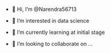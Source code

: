 - 👋 Hi, I’m @Narendra56713
- 👀 I’m interested in data science 
- 🌱 I’m currently learning at initial stage

- 💞️ I’m looking to collaborate on ...


<!---
Narendra56713/Narendra56713 is a ✨ special ✨ repository because its `README.md` (this file) appears on your GitHub profile.
You can click the Preview link to take a look at your changes.
--->
